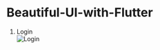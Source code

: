 # Beautiful-UI-with-Flutter

1. Login <br>
![Login](https://user-images.githubusercontent.com/58851621/227491216-b1d7c463-12d3-4f11-b5dc-ecdec1c95fcc.png)
